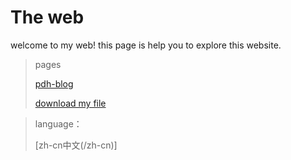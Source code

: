 # The web
welcome to my web!
this page is help you to explore this website.
>pages
>
>[pdh-blog](/blog "my blog!!!!")
>
>[download my file](/download "download pages")

>language：
>
>[zh-cn中文(/zh-cn)]
